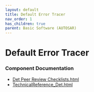 ```yaml
---
layout: default
title: Default Error Tracer
nav_order: 1
has_children: true
parent: Basic Software (AUTOSAR)
---
```

# Default Error Tracer
### Component Documentation

- [Det Peer Review Checklists.html](doc/Det%20Peer%20Review%20Checklists.html)
- [TechnicalReference_Det.html](doc/TechnicalReference_Det.html)

